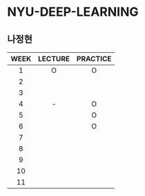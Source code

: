 # NYU-DEEP-LEARNING
## 나정현

|WEEK|LECTURE|PRACTICE|
|:-:|:---:|:---:|
|1|O|O|
|2|||
|3|||
|4|-|O|
|5||O|
|6||O|
|7|||
|8|||
|9|||
|10|||
|11||
